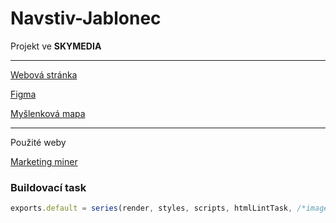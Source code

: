 # Navstiv-Jablonec

Projekt ve **SKYMEDIA**


---

[Webová stránka ](https://www.navstivjablonec.cz/)

[Figma](https://www.figma.com/design/ZVnw7NGNbMnf45s5V4QwIn/navstvitjablonec?node-id=0-1&t=zko3smrtgLvSwLEt-1)

[Myšlenková mapa](https://xmind.ai/share/XaJzem1I)

---

Použité weby

[Marketing miner](https://www.marketingminer.com/en)

### Buildovací task

```js
exports.default = series(render, styles, scripts, htmlLintTask, /*imagesToWebp,*/ imagesToAvif, copyStaticAssets, watchFiles);
```
